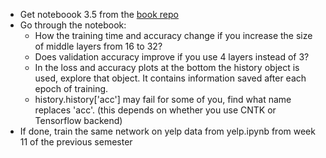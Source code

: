 * Get noteboook 3.5 from the [book repo](https://github.com/fchollet/deep-learning-with-python-notebooks)
* Go through the notebook:
  * How the training time and accuracy change if you increase the size of middle layers from 16 to 32?
  * Does validation accuracy improve if you use 4 layers instead of 3?
  * In the loss and accuracy plots at the bottom the history object is used, explore that object. It contains information saved after each epoch of training.
  * history.history['acc'] may fail for some of you, find what name replaces 'acc'. (this depends on whether you use CNTK or Tensorflow backend)
* If done, train the same network on yelp data from yelp.ipynb from week 11 of the previous semester
